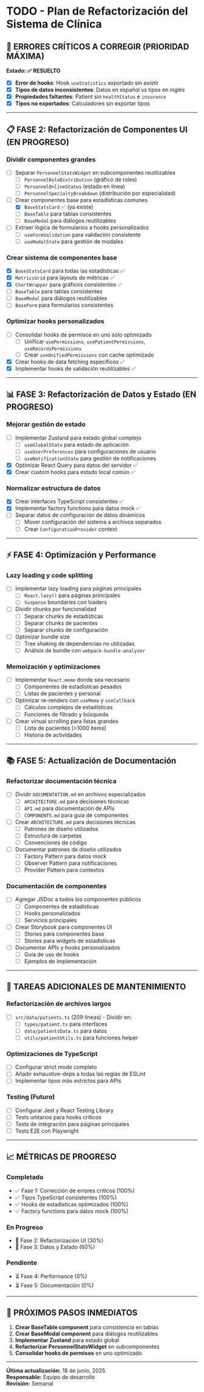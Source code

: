 
# TODO - Plan de Refactorización del Sistema de Clínica

## 🚨 ERRORES CRÍTICOS A CORREGIR (PRIORIDAD MÁXIMA)
**Estado: ✅ RESUELTO**

- [x] **Error de hooks**: Hook `useStatistics` exportado sin existir
- [x] **Tipos de datos inconsistentes**: Datos en español vs tipos en inglés
- [x] **Propiedades faltantes**: Patient sin `healthStatus` e `insurance`
- [x] **Tipos no exportados**: Calculadores sin exportar tipos

---

## 📋 FASE 2: Refactorización de Componentes UI (EN PROGRESO)

### Dividir componentes grandes
- [ ] Separar `PersonnelStatsWidget` en subcomponentes reutilizables
  - [ ] `PersonnelRoleDistribution` (gráfico de roles)
  - [ ] `PersonnelOnlineStatus` (estado en línea)
  - [ ] `PersonnelSpecialtyBreakdown` (distribución por especialidad)
- [ ] Crear componentes base para estadísticas comunes
  - [x] `BaseStatsCard` ✅ (ya existe)
  - [ ] `BaseTable` para tablas consistentes
  - [ ] `BaseModal` para diálogos reutilizables
- [ ] Extraer lógica de formularios a hooks personalizados
  - [ ] `useFormValidation` para validación consistente
  - [ ] `useModalState` para gestión de modales

### Crear sistema de componentes base
- [x] `BaseStatsCard` para todas las estadísticas ✅
- [x] `MetricsGrid` para layouts de métricas ✅
- [x] `ChartWrapper` para gráficos consistentes ✅
- [ ] `BaseTable` para tablas consistentes
- [ ] `BaseModal` para diálogos reutilizables
- [ ] `BaseForm` para formularios consistentes

### Optimizar hooks personalizados
- [ ] Consolidar hooks de permisos en uno solo optimizado
  - [ ] Unificar `usePermissions`, `usePatientPermissions`, `useRecordsPermissions`
  - [ ] Crear `useUnifiedPermissions` con cache optimizado
- [x] Crear hooks de data fetching específicos ✅
- [x] Implementar hooks de validación reutilizables ✅

---

## 📊 FASE 3: Refactorización de Datos y Estado (EN PROGRESO)

### Mejorar gestión de estado
- [ ] Implementar Zustand para estado global complejo
  - [ ] `useGlobalState` para estado de aplicación
  - [ ] `useUserPreferences` para configuraciones de usuario
  - [ ] `useNotificationState` para gestión de notificaciones
- [x] Optimizar React Query para datos del servidor ✅
- [x] Crear custom hooks para estado local común ✅

### Normalizar estructura de datos
- [x] Crear interfaces TypeScript consistentes ✅
- [x] Implementar factory functions para datos mock ✅
- [ ] Separar datos de configuración de datos dinámicos
  - [ ] Mover configuración del sistema a archivos separados
  - [ ] Crear `ConfigurationProvider` context

---

## ⚡ FASE 4: Optimización y Performance

### Lazy loading y code splitting
- [ ] Implementar lazy loading para páginas principales
  - [ ] `React.lazy()` para páginas principales
  - [ ] `Suspense` boundaries con loaders
- [ ] Dividir chunks por funcionalidad
  - [ ] Separar chunks de estadísticas
  - [ ] Separar chunks de pacientes
  - [ ] Separar chunks de configuración
- [ ] Optimizar bundle size
  - [ ] Tree shaking de dependencias no utilizadas
  - [ ] Análisis de bundle con `webpack-bundle-analyzer`

### Memoización y optimizaciones
- [ ] Implementar `React.memo` donde sea necesario
  - [ ] Componentes de estadísticas pesados
  - [ ] Listas de pacientes y personal
- [ ] Optimizar re-renders con `useMemo` y `useCallback`
  - [ ] Cálculos complejos de estadísticas
  - [ ] Funciones de filtrado y búsqueda
- [ ] Crear virtual scrolling para listas grandes
  - [ ] Lista de pacientes (>1000 items)
  - [ ] Historia de actividades

---

## 📚 FASE 5: Actualización de Documentación

### Refactorizar documentación técnica
- [ ] Dividir `DOCUMENTATION.md` en archivos especializados
  - [ ] `ARCHITECTURE.md` para decisiones técnicas
  - [ ] `API.md` para documentación de APIs
  - [ ] `COMPONENTS.md` para guía de componentes
- [ ] Crear `ARCHITECTURE.md` para decisiones técnicas
  - [ ] Patrones de diseño utilizados
  - [ ] Estructura de carpetas
  - [ ] Convenciones de código
- [ ] Documentar patrones de diseño utilizados
  - [ ] Factory Pattern para datos mock
  - [ ] Observer Pattern para notificaciones
  - [ ] Provider Pattern para contextos

### Documentación de componentes
- [ ] Agregar JSDoc a todos los componentes públicos
  - [ ] Componentes de estadísticas
  - [ ] Hooks personalizados
  - [ ] Servicios principales
- [ ] Crear Storybook para componentes UI
  - [ ] Stories para componentes base
  - [ ] Stories para widgets de estadísticas
- [ ] Documentar APIs y hooks personalizados
  - [ ] Guía de uso de hooks
  - [ ] Ejemplos de implementación

---

## 🔧 TAREAS ADICIONALES DE MANTENIMIENTO

### Refactorización de archivos largos
- [ ] `src/data/patients.ts` (209 líneas) - Dividir en:
  - [ ] `types/patient.ts` para interfaces
  - [ ] `data/patientsData.ts` para datos
  - [ ] `utils/patientUtils.ts` para funciones helper

### Optimizaciones de TypeScript
- [ ] Configurar strict mode completo
- [ ] Añadir exhaustive-deps a todas las reglas de ESLint
- [ ] Implementar tipos más estrictos para APIs

### Testing (Futuro)
- [ ] Configurar Jest y React Testing Library
- [ ] Tests unitarios para hooks críticos
- [ ] Tests de integración para páginas principales
- [ ] Tests E2E con Playwright

---

## 📈 MÉTRICAS DE PROGRESO

### Completado
- ✅ Fase 1: Corrección de errores críticos (100%)
- ✅ Tipos TypeScript consistentes (100%)
- ✅ Hooks de estadísticas optimizados (100%)
- ✅ Factory functions para datos mock (100%)

### En Progreso
- 🔄 Fase 2: Refactorización UI (30%)
- 🔄 Fase 3: Datos y Estado (60%)

### Pendiente
- ⏳ Fase 4: Performance (0%)
- ⏳ Fase 5: Documentación (0%)

---

## 🎯 PRÓXIMOS PASOS INMEDIATOS

1. **Crear BaseTable component** para consistencia en tablas
2. **Crear BaseModal component** para diálogos reutilizables
3. **Implementar Zustand** para estado global
4. **Refactorizar PersonnelStatsWidget** en subcomponentes
5. **Consolidar hooks de permisos** en uno optimizado

---

**Última actualización:** 18 de junio, 2025  
**Responsable:** Equipo de desarrollo  
**Revisión:** Semanal
